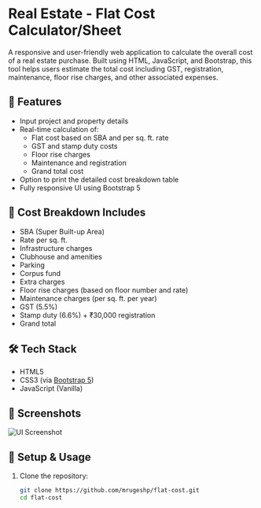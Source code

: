 # Real Estate - Flat Cost Calculator/Sheet

A responsive and user-friendly web application to calculate the overall cost of a real estate purchase. Built using HTML, JavaScript, and Bootstrap, this tool helps users estimate the total cost including GST, registration, maintenance, floor rise charges, and other associated expenses.

## 🚀 Features

- Input project and property details
- Real-time calculation of:
  - Flat cost based on SBA and per sq. ft. rate
  - GST and stamp duty costs
  - Floor rise charges
  - Maintenance and registration
  - Grand total cost
- Option to print the detailed cost breakdown table
- Fully responsive UI using Bootstrap 5

## 🧮 Cost Breakdown Includes

- SBA (Super Built-up Area)
- Rate per sq. ft.
- Infrastructure charges
- Clubhouse and amenities
- Parking
- Corpus fund
- Extra charges
- Floor rise charges (based on floor number and rate)
- Maintenance charges (per sq. ft. per year)
- GST (5.5%)
- Stamp duty (6.6%) + ₹30,000 registration
- Grand total

## 🛠️ Tech Stack

- HTML5
- CSS3 (via [Bootstrap 5](https://getbootstrap.com))
- JavaScript (Vanilla)

## 📸 Screenshots

![UI Screenshot](screenshot.png)

## 🔧 Setup & Usage

1. Clone the repository:
   ```bash
   git clone https://github.com/mrugeshp/flat-cost.git
   cd flat-cost
